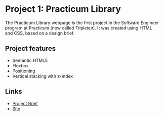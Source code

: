 # Project 1: Practicum Library

The Practicum Library webpage is the first project in the Software Engineer program at Practicum (now called Tripleten). It was created using HTML and CSS, based on a design brief.

## Project features

- Semantic HTML5
- Flexbox
- Positioning
- Vertical stacking with z-index

## Links

- [Project Brief](https://practicum-content.s3.us-west-1.amazonaws.com/web-developer/project-1/new-library/project-1-stage-2-brief.pdf)
- [Site](https://toriroe.github.io/se_project_library/)
